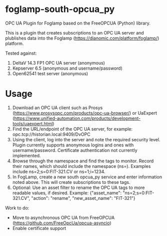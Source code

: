 # foglamp-south-opcua_py
OPC UA Plugin for Foglamp based on the FreeOPCUA (Python) library.

This is a plugin that creates subscriptions to an OPC UA server and plublishes data into the Foglamp (https://dianomic.com/platform/foglamp/) platform.

Tested against:
1. DeltaV 14.3 FP1 OPC UA server (anonymous)
2. Kepserver 6.5 (anonymous and username/password)
3. Open62541 test server (anonymous)

# Usage
1. Download an OPC UA client such as Prosys (https://www.prosysopc.com/products/opc-ua-browser/) or UaExpert (https://www.unified-automation.com/products/development-tools/uaexpert.html) 
2. Find the URL/endpoint of the OPC UA server, for example: opc.tcp://historian.local:9409/DvOPC
3. Using the client, log into the server and note the required security level. Plugin currently supports anonymous logins and ones with username/password. Certificate authentication not currently implemented.
4. Browse through the namespace and find the tags to monitor. Record their names, which should include the namespace (ns=). Examples include ns=2;s=0:FIT-321.CV or ns=1;i=1234.
5. In FogLamp, create a new south opcua_py service and enter information noted above. This will create subscriptions to these tags.
6. Optional: Use an asset filter to rename the OPC UA tags to more readable values, if desired. Example:
{"asset_name": "ns=2;s=0:FIT-321.CV", "action": "rename", "new_asset_name": "FIT-321"}

Work to do:
* Move to asynchronous OPC UA from FreeOPCUA (https://github.com/FreeOpcUa/opcua-asyncio)
* Enable certificate support
